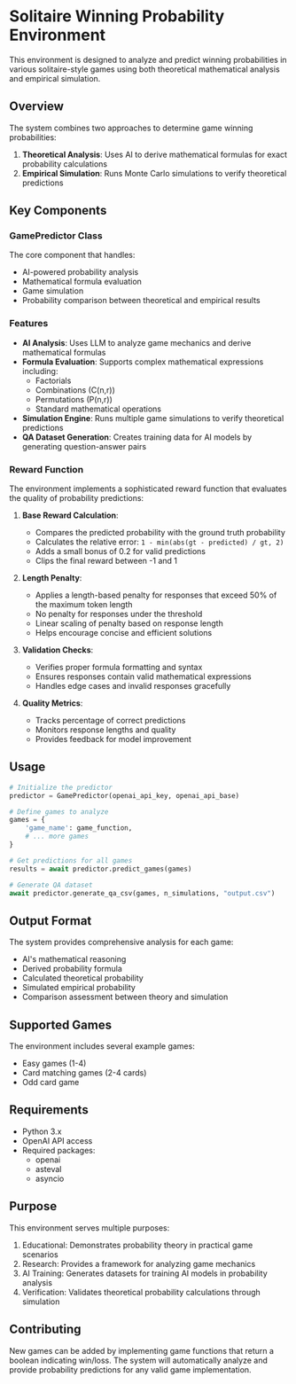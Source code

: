 # Solitaire Winning Probability Environment

This environment is designed to analyze and predict winning probabilities in various solitaire-style games using both theoretical mathematical analysis and empirical simulation.

## Overview

The system combines two approaches to determine game winning probabilities:
1. **Theoretical Analysis**: Uses AI to derive mathematical formulas for exact probability calculations
2. **Empirical Simulation**: Runs Monte Carlo simulations to verify theoretical predictions

## Key Components

### GamePredictor Class
The core component that handles:
- AI-powered probability analysis
- Mathematical formula evaluation
- Game simulation
- Probability comparison between theoretical and empirical results

### Features

- **AI Analysis**: Uses LLM to analyze game mechanics and derive mathematical formulas
- **Formula Evaluation**: Supports complex mathematical expressions including:
  - Factorials
  - Combinations (C(n,r))
  - Permutations (P(n,r))
  - Standard mathematical operations
- **Simulation Engine**: Runs multiple game simulations to verify theoretical predictions
- **QA Dataset Generation**: Creates training data for AI models by generating question-answer pairs

### Reward Function

The environment implements a sophisticated reward function that evaluates the quality of probability predictions:

1. **Base Reward Calculation**:
   - Compares the predicted probability with the ground truth probability
   - Calculates the relative error: `1 - min(abs(gt - predicted) / gt, 2)`
   - Adds a small bonus of 0.2 for valid predictions
   - Clips the final reward between -1 and 1

2. **Length Penalty**:
   - Applies a length-based penalty for responses that exceed 50% of the maximum token length
   - No penalty for responses under the threshold
   - Linear scaling of penalty based on response length
   - Helps encourage concise and efficient solutions

3. **Validation Checks**:
   - Verifies proper formula formatting and syntax
   - Ensures responses contain valid mathematical expressions
   - Handles edge cases and invalid responses gracefully

4. **Quality Metrics**:
   - Tracks percentage of correct predictions
   - Monitors response lengths and quality
   - Provides feedback for model improvement

## Usage

```python
# Initialize the predictor
predictor = GamePredictor(openai_api_key, openai_api_base)

# Define games to analyze
games = {
    'game_name': game_function,
    # ... more games
}

# Get predictions for all games
results = await predictor.predict_games(games)

# Generate QA dataset
await predictor.generate_qa_csv(games, n_simulations, "output.csv")
```

## Output Format

The system provides comprehensive analysis for each game:
- AI's mathematical reasoning
- Derived probability formula
- Calculated theoretical probability
- Simulated empirical probability
- Comparison assessment between theory and simulation

## Supported Games

The environment includes several example games:
- Easy games (1-4)
- Card matching games (2-4 cards)
- Odd card game

## Requirements

- Python 3.x
- OpenAI API access
- Required packages:
  - openai
  - asteval
  - asyncio

## Purpose

This environment serves multiple purposes:
1. Educational: Demonstrates probability theory in practical game scenarios
2. Research: Provides a framework for analyzing game mechanics
3. AI Training: Generates datasets for training AI models in probability analysis
4. Verification: Validates theoretical probability calculations through simulation

## Contributing

New games can be added by implementing game functions that return a boolean indicating win/loss. The system will automatically analyze and provide probability predictions for any valid game implementation.
